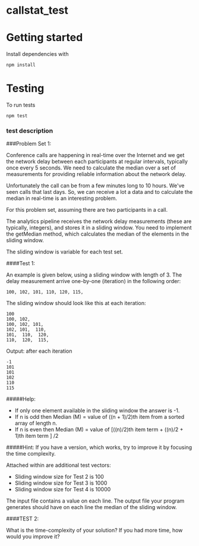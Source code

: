# callstat_test


# Getting started

Install dependencies with

```
npm install
```

# Testing

To run tests

```
npm test
```


### test description

###Problem Set 1:

Conference calls are happening in real-time over the Internet and we get the network delay between 
each participants at regular intervals, typically once every 5 seconds. We need to calculate the 
median over a set of measurements for providing reliable information about the network delay. 

Unfortunately the call can be from a few minutes long to 10 hours. 
We've seen calls that last days. So, we can receive a lot a data and to calculate the median 
in real-time is an interesting problem.

For this problem set, assuming there are two participants in a call. 

The analytics pipeline receives the network delay measurements (these are typically, integers), 
and stores it in a sliding window. You need to implement the getMedian method, which calculates the 
median of the elements in the sliding window.

The sliding window is variable for each test set.

####Test 1:

An example is given below, using a sliding window with length of 3.
The delay measurement arrive one-by-one (iteration) in the following order:

```
100, 102, 101, 110, 120, 115,
```

The sliding window should look like this at each iteration:

```
100
100, 102,
100, 102, 101,
102, 101,  110,
101,  110,  120,
110,  120,  115,
```

Output: after each iteration
```
-1
101
101
102
110
115
```

#####Help:
- If only one element available in the sliding window the answer is -1.
- If n is odd then Median (M) = value of ((n + 1)/2)th item from a sorted array of length n.
- If n is even then Median (M) = value of [((n)/2)th item term + ((n)/2 + 1)th item term ] /2

#####Hint:
If you have a version, which works, try to improve it by focusing the time complexity.

Attached within are additional test vectors:
- Sliding window size for Test 2 is 100
- Sliding window size for Test 3 is 1000
- Sliding window size for Test 4 is 10000

The input file contains a value on each line.
The output file your program generates should have on each line the median of the sliding window.

####TEST 2:

What is the time-complexity of your solution? If you had more time, how would you improve it?

